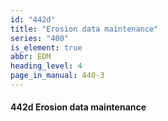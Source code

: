 ```yaml
---
id: "442d"
title: "Erosion data maintenance"
series: "400"
is_element: true
abbr: EDM
heading_level: 4
page_in_manual: 440-3
---
```


#### 442d Erosion data maintenance